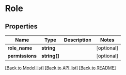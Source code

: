 # Role

## Properties
Name | Type | Description | Notes
------------ | ------------- | ------------- | -------------
**role_name** | **string** |  | [optional] 
**permissions** | **string[]** |  | [optional] 

[[Back to Model list]](../README.md#documentation-for-models) [[Back to API list]](../README.md#documentation-for-api-endpoints) [[Back to README]](../README.md)


